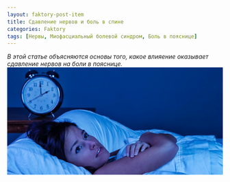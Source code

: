```yaml
---
layout: faktory-post-item
title: Сдавление нервов и боль в спине
categories: Faktory
tags: [Нервы, Миофасциальный болевой синдром, Боль в пояснице]
---
```


*В этой статье объясняются основы того, какое влияение оказывает сдавление нервов на боли в пояснице.*
![факторы](/images/factory/other/son.jpg)



